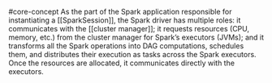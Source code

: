 #core-concept 
As the part of the Spark application responsible for instantiating a [[SparkSession]], the Spark driver has multiple roles: it communicates with the [[cluster manager]]; it requests resources (CPU, memory, etc.) from the cluster manager for Spark’s executors (JVMs); and it transforms all the Spark operations into DAG computations, schedules them, and distributes their execution as tasks across the Spark executors. Once the resources are allocated, it communicates directly with the executors.
